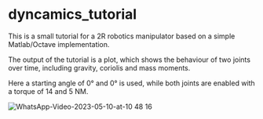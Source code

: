 # dyncamics_tutorial

This is a small tutorial for a 2R robotics manipulator based on a simple Matlab/Octave implementation. 



The output of the tutorial is a plot, which shows the behaviour of two joints over time, including gravity, coriolis and mass moments. 


Here a starting angle of 0° and 0° is used, while both joints are enabled with a torque of 14 and 5 NM. 

![WhatsApp-Video-2023-05-10-at-10 48 16](https://github.com/christianpfitzner/dyncamics_tutorial/assets/20952014/a4ddd070-3bee-4122-9d01-482a31d93899)
